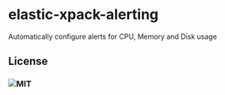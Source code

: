 # elastic-xpack-alerting

Automatically configure alerts for CPU, Memory and Disk usage

## License

### ![MIT](https://github.com/manankalra/elastic-xpack-alerting/blob/master/LICENSE)
